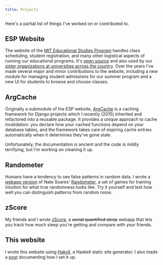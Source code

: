 ```yaml
---
title: Projects
---
```


Here's a partial list of things I've worked on or contributed to.

## ESP Website

The website of the [MIT Educational Studies Program](https://esp.mit.edu) handles class scheduling, student registration, and many other logistical aspects of running our educational programs. It's [open source](https://github.com/learning-unlimited/ESP-Website) and also used by our [sister organizations at universities across the country](http://learningu.org/). Over the years I've made several major and minor contributions to the website, including a new module for managing student admissions for our summer program and a new UI for students to browse and choose classes.

## ArgCache

Originally a submodule of the ESP website, [ArgCache](https://github.com/luanthe/django-argcache) is a caching framework for Django projects which I recently (2015) inherited and refactored into a reusable package.
It provides a unique approach to cache invalidation: you declare how your cached functions depend on your database tables, and the framework takes care of expiring cache entries automatically when it determines they've gone stale.

Unfortunately, the documentation is ancient and the code is mildly terrifying, but I'm working on cleaning it up.

## Randometer

Humans have a tendency to see false patterns in random data. I wrote a [webapp version](https://luanthe.github.io/randometer/) of Nate Soares' [Randometer](http://mindingourway.com/randometer/), a set of games for training intuition for what true randomness looks like. Try it yourself and test how well you can distinguish patterns from random noise.

## zScore

My friends and I wrote [zScore](https://zscore.mit.edu), a ~~social quantified sleep~~ webapp that lets you track how much sleep you're getting and compare with your friends.

## This website

I wrote this website using [Hakyll](http://jaspervdj.be/hakyll/), a Haskell static site generator. I also made a [post](/posts/2015-01-06-site-setup.html) documenting how I set it up.
